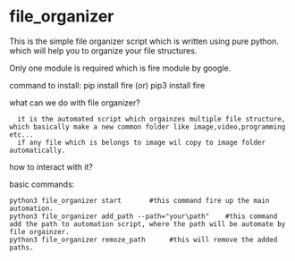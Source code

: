 # file_organizer
This is the simple file organizer script which is written using pure python. which will help you to organize your file structures.

Only one module is required which is fire module by google.

command to install: 
    pip install fire   (or)
    pip3 install fire
    

what can we do with file organizer?
      
      it is the automated script which orgainzes multiple file structure, which basically make a new common folder like image,video,programming etc... 
      if any file which is belongs to image wil copy to image folder automatically.
      
how to interact with it?

basic commands:
  
    python3 file_organizer start       #this command fire up the main automation.
    python3 file_organizer add_path --path="your\path"    #this command add the path to automation script, where the path will be automate by file orgainzer.
    python3 file_organizer remoze_path      #this will remove the added paths.
